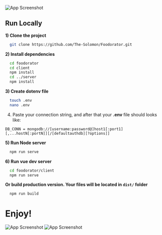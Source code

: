 ![App Screenshot](https://s1.hostingkartinok.com/uploads/images/2022/01/2d20913e1702ee4fd3618e0f72998aaa.png)
## Run Locally
**1) Clone the project**

```bash
  git clone https://github.com/The-Solomon/Foodorator.git
```

**2) Install dependencies**
```bash
  cd foodorator
  cd client 
  npm install
  cd ../server
  npm install
```
**3) Create dotenv file**
```bash
  touch .env
  nano .env
```
4) Paste your connection string, and after that your **.env** file should looks like:
```
DB_CONN = mongodb://[username:password@]host1[:port1][,...hostN[:portN]][/[defaultauthdb][?options]]
```
**5) Run Node server**
```bash
  npm run serve
```
**6) Run vue dev server** 
```bash
  cd foodorator/client
  npm run serve
```
**Or build production version. Your files will be located in `dist/` folder**
```
  npm run build
```
# Enjoy!

![App Screenshot](https://s1.hostingkartinok.com/uploads/images/2022/01/ebeafa38820c93de2075bf11fc899a7a.png)
![App Screenshot](https://s1.hostingkartinok.com/uploads/images/2022/01/7e3d5200235b171c445d6b46dc2674ab.png)
